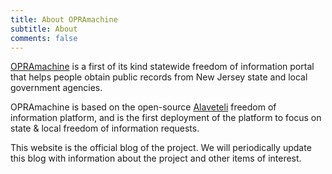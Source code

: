 ```yaml
---
title: About OPRAmachine
subtitle: About
comments: false
---
```

[OPRAmachine](https://opramachine.com/) is a first of its kind statewide freedom of information portal that helps people obtain public records from New Jersey state and local government agencies.

OPRAmachine is based on the open-source [Alaveteli](http://alaveteli.org) freedom of information platform, and is the first deployment of the platform to focus on state & local freedom of information requests.

This website is the official blog of the project. We will periodically update this blog with information about the project and other items of interest.
